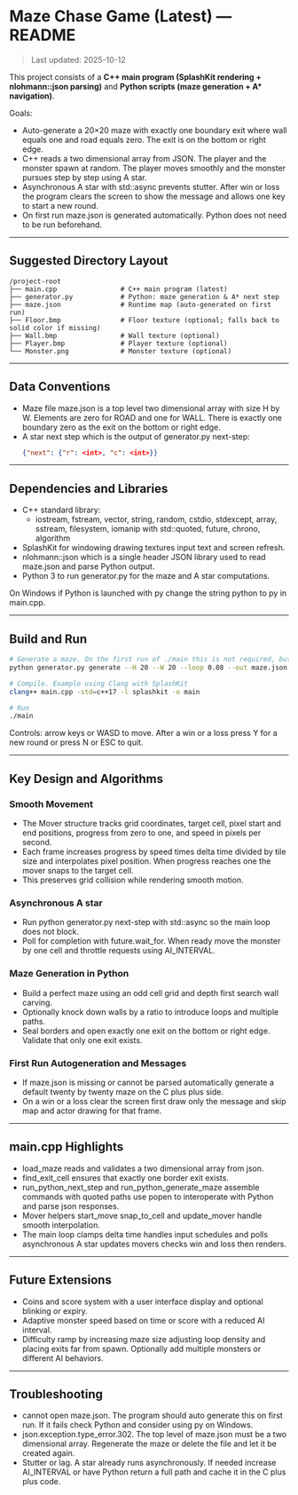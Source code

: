 # Maze Chase Game (Latest) — README

> Last updated: 2025-10-12 

This project consists of a **C++ main program (SplashKit rendering + nlohmann::json parsing)** and **Python scripts (maze generation + A\* navigation)**.

Goals:
- Auto-generate a 20×20 maze with exactly one boundary exit where wall equals one and road equals zero. The exit is on the bottom or right edge.  
- C++ reads a two dimensional array from JSON. The player and the monster spawn at random. The player moves smoothly and the monster pursues step by step using A star.  
- Asynchronous A star with std::async prevents stutter. After win or loss the program clears the screen to show the message and allows one key to start a new round.  
- On first run maze.json is generated automatically. Python does not need to be run beforehand.

---

## Suggested Directory Layout
```
/project-root
├── main.cpp                # C++ main program (latest)
├── generator.py            # Python: maze generation & A* next step
├── maze.json               # Runtime map (auto-generated on first run)
├── Floor.bmp               # Floor texture (optional; falls back to solid color if missing)
├── Wall.bmp                # Wall texture (optional)
├── Player.bmp              # Player texture (optional)
└── Monster.png             # Monster texture (optional)
```

---

## Data Conventions
- Maze file maze.json is a top level two dimensional array with size H by W. Elements are zero for ROAD and one for WALL. There is exactly one boundary zero as the exit on the bottom or right edge.
- A star next step which is the output of generator.py next-step:
  ```json
  {"next": {"r": <int>, "c": <int>}}
  ```

---

## Dependencies and Libraries
- C++ standard library:
  - iostream, fstream, vector, string, random, cstdio, stdexcept, array, sstream, filesystem, iomanip with std::quoted, future, chrono, algorithm
- SplashKit for windowing drawing textures input text and screen refresh.
- nlohmann::json which is a single header JSON library used to read maze.json and parse Python output.
- Python 3 to run generator.py for the maze and A star computations.

On Windows if Python is launched with py change the string python to py in main.cpp.

---

## Build and Run
```bash
# Generate a maze. On the first run of ./main this is not required, but you can generate manually:
python generator.py generate --H 20 --W 20 --loop 0.08 --out maze.json

# Compile. Example using Clang with SplashKit
clang++ main.cpp -std=c++17 -l splashkit -o main

# Run
./main
```

Controls: arrow keys or WASD to move. After a win or a loss press Y for a new round or press N or ESC to quit.

---

## Key Design and Algorithms

### Smooth Movement
- The Mover structure tracks grid coordinates, target cell, pixel start and end positions, progress from zero to one, and speed in pixels per second.
- Each frame increases progress by speed times delta time divided by tile size and interpolates pixel position. When progress reaches one the mover snaps to the target cell.
- This preserves grid collision while rendering smooth motion.

### Asynchronous A star
- Run python generator.py next-step with std::async so the main loop does not block.
- Poll for completion with future.wait_for. When ready move the monster by one cell and throttle requests using AI_INTERVAL.

### Maze Generation in Python
- Build a perfect maze using an odd cell grid and depth first search wall carving.
- Optionally knock down walls by a ratio to introduce loops and multiple paths.
- Seal borders and open exactly one exit on the bottom or right edge. Validate that only one exit exists.

### First Run Autogeneration and Messages
- If maze.json is missing or cannot be parsed automatically generate a default twenty by twenty maze on the C plus plus side.
- On a win or a loss clear the screen first draw only the message and skip map and actor drawing for that frame.

---

## main.cpp Highlights
- load_maze reads and validates a two dimensional array from json.
- find_exit_cell ensures that exactly one border exit exists.
- run_python_next_step and run_python_generate_maze assemble commands with quoted paths use popen to interoperate with Python and parse json responses.
- Mover helpers start_move snap_to_cell and update_mover handle smooth interpolation.
- The main loop clamps delta time handles input schedules and polls asynchronous A star updates movers checks win and loss then renders.

---

## Future Extensions
- Coins and score system with a user interface display and optional blinking or expiry.
- Adaptive monster speed based on time or score with a reduced AI interval.
- Difficulty ramp by increasing maze size adjusting loop density and placing exits far from spawn. Optionally add multiple monsters or different AI behaviors.

---

## Troubleshooting
- cannot open maze.json. The program should auto generate this on first run. If it fails check Python and consider using py on Windows.
- json.exception.type_error.302. The top level of maze.json must be a two dimensional array. Regenerate the maze or delete the file and let it be created again.
- Stutter or lag. A star already runs asynchronously. If needed increase AI_INTERVAL or have Python return a full path and cache it in the C plus plus code.
